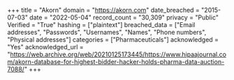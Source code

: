 +++
title = "Akorn"
domain = "https://akorn.com"
date_breached = "2015-07-03"
date = "2022-05-04"
record_count = "30,309"
privacy = "Public"
Verified = "True"
hashing = ["plaintext"]
breached_data = ["Email addresses", "Passwords", "Usernames", "Names", "Phone numbers", "Physical addresses"]
categories = ["Pharmaceuticals"]
acknowledged = "Yes"
acknowledged_url = "https://web.archive.org/web/20210125173445/https://www.hipaajournal.com/akorn-database-for-highest-bidder-hacker-holds-pharma-data-auction-7088/"
+++
